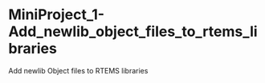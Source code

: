 # MiniProject_1-Add_newlib_object_files_to_rtems_libraries
Add newlib Object files to RTEMS libraries

